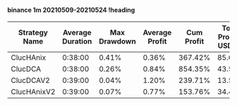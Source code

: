 #### binance 1m 20210509-20210524 !heading
| Strategy Name | Average Duration | Max Drawdown | Average Profit | Cum Profit | Tot Profit USDT | Trade Count | Win Rate |
| ------------- | ---------------- | ------------ | -------------- | ---------- | --------------- | ----------- | -------- |
| ClucHAnix     | 0:38:00          | 0.41%        | 0.36%          | 367.42%    | 85.61           | 1019        | 70.66%   |
| ClucDCA       | 0:38:00          | 0.26%        | 0.84%          | 854.35%    | 43.54           | 1022        | 72.80%   |
| ClucDCAV2     | 0:39:00          | 0.04%        | 1.20%          | 239.71%    | 13.53           | 200         | 76.50%   |
| ClucHAnixV2   | 0:39:00          | 0.07%        | 0.77%          | 153.76%    | 34.42           | 199         | 72.86%   |